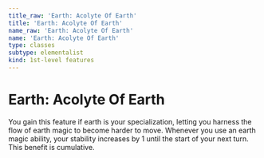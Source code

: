 ```yaml
---
title_raw: 'Earth: Acolyte Of Earth'
title: 'Earth: Acolyte Of Earth'
name_raw: 'Earth: Acolyte Of Earth'
name: 'Earth: Acolyte Of Earth'
type: classes
subtype: elementalist
kind: 1st-level features
---
```


# Earth: Acolyte Of Earth

You gain this feature if earth is your specialization, letting you harness the flow of earth magic to become harder to move. Whenever you use an earth magic ability, your stability increases by 1 until the start of your next turn. This benefit is cumulative.

